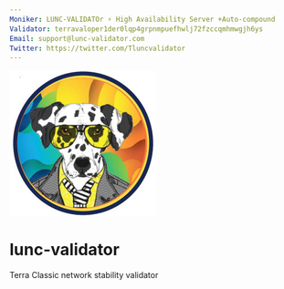 ```yaml
---
Moniker: LUNC-VALIDATOr ⚡️ High Availability Server +Auto-compound
Validator: terravaloper1der0lqp4grpnmpuefhwlj72fzccqmhmwgjh6ys
Email: support@lunc-validator.com
Twitter: https://twitter.com/Tluncvalidator
---
```

 
 ![lunc-validator_logo](lunc-validator.jpg)

# lunc-validator

Terra Classic network stability validator
